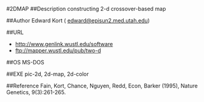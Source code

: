#2DMAP
##Description
constructing 2-d crossover-based map

##Author
Edward Kort ( edward@episun2.med.utah.edu)

##URL
* http://www.genlink.wustl.edu/software
* ftp://mapper.wustl.edu/pub/two-d

##OS
MS-DOS

##EXE
pic-2d, 2d-map, 2d-color

##Reference
Fain, Kort, Chance, Nguyen, Redd, Econ, Barker (1995), Nature Genetics, 9(3):261-265.

